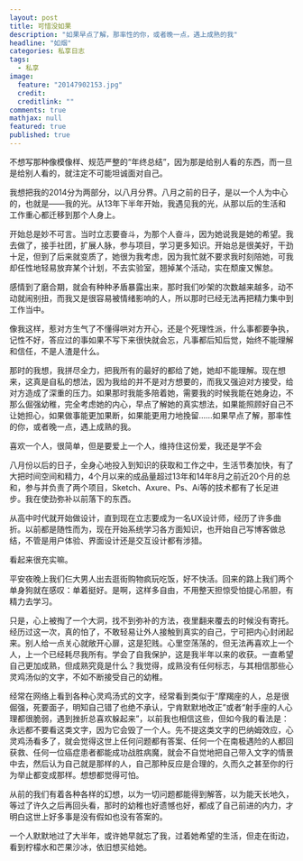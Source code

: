 ```yaml
---
layout: post
title: 可惜没如果
description: "如果早点了解，那率性的你，或者晚一点，遇上成熟的我"
headline: "如烟"
categories: 私享日志
tags: 
  - 私享
image: 
  feature: "20147902153.jpg"
  credit: 
  creditlink: ""
comments: true
mathjax: null
featured: true
published: true
---
```



不想写那种像模像样、规范严整的“年终总结”，因为那是给别人看的东西，而一旦是给别人看的，就注定不可能坦诚面对自己。

我想把我的2014分为两部分，以八月分界。八月之前的日子，是以一个人为中心的，也就是——我的光。从13年下半年开始，我遇见我的光，从那以后的生活和工作重心都迁移到那个人身上。

开始总是妙不可言。当时立志要奋斗，为那个人奋斗，因为她说我是她的希望。我去做了，接手社团，扩展人脉，参与项目，学习更多知识。开始总是很美好，干劲十足，但到了后来就变质了，她很为我考虑，因为我忙就不要求我时刻陪她，可我却任性地轻易放弃某个计划，不去实验室，翘掉某个活动，实在颓废又懈怠。

感情到了磨合期，就会有种种矛盾暴露出来，那时我们吵架的次数越来越多，动不动就闹别扭，而我又是很容易被情绪影响的人，所以那时已经无法再把精力集中到工作当中。

像我这样，惹对方生气了不懂得哄对方开心，还是个死理性派，什么事都要争执，记性不好，答应过的事如果不写下来很快就会忘，凡事都后知后觉，始终不能理解和信任，不是人渣是什么。

那时的我想，我拼尽全力，把我所有的最好的都给了她，她却不能理解。现在想来，这真是自私的想法，因为我给的并不是对方想要的，而我又强迫对方接受，给对方造成了深重的压力。如果那时我能多陪着她，需要我的时候我能在她身边，不那么倔强幼稚，完全考虑她的内心，早点了解她的真实想法，如果能照顾好自己不让她担心，如果做事能更加果断，如果能更用力地挽留……如果早点了解，那率性的你，或者晚一点，遇上成熟的我。

喜欢一个人，很简单，但是要爱上一个人，维持住这份爱，我还是学不会

八月份以后的日子，全身心地投入到知识的获取和工作之中，生活节奏加快，有了大把时间空间和精力，4个月以来的成品量超过13年和14年8月之前近20个月的总和，参与并负责了两个项目，Sketch、Axure、Ps、Ai等的技术都有了长足进步。我在使劲弥补以前落下的东西。

从高中时代就开始做设计，直到现在立志要成为一名UX设计师，经历了许多曲折。以前都是随性而为，现在开始系统学习各方面知识，也开始自己写博客做总结，不管是用户体验、界面设计还是交互设计都有涉猎。

看起来很充实嘛。

平安夜晚上我们仨大男人出去逛街购物疯玩吃饭，好不快活。回来的路上我们两个单身狗就在感叹：单着挺好。是啊，这样多自由，不用整天担惊受怕提心吊胆，有精力去学习。

只是，心上被掏了一个大洞，找不到弥补的方法，夜里翻来覆去的时候没有寄托。经历过这一次，真的怕了，不敢轻易让外人接触到真实的自己，宁可把内心封闭起来。别人给一点关心就敞开心扉，这是犯贱。心里空荡荡的，但无法再喜欢上一个人，上一个已经耗尽我所有。学会了自我保护，这是我半年以来的收获。一直希望自己更加成熟，但成熟究竟是什么？我觉得，成熟没有任何标志，与其相信那些心灵鸡汤似的文字，不如不断接受自己的幼稚。

经常在网络上看到各种心灵鸡汤式的文字，经常看到类似于“摩羯座的人，总是很倔强，死要面子，明知自己错了也绝不承认，宁肯默默地改正”或者“射手座的人心理都很脆弱，遇到挫折总喜欢躲起来”，以前我也相信这些，但如今我的看法是：永远都不要看这类文字，因为它会毁了一个人。先不提这类文字的巴纳姆效应，心灵鸡汤看多了，就会觉得这世上任何问题都有答案、任何一个在南极遇险的人都回获救、任何一位癌症患者都能成功战胜病魔，就会不自觉地把自己带入文字的情景中去，然后认为自己就是那样的人，自己那种反应是合理的，久而久之甚至你的行为举止都变成那样。想想都觉得可怕。

从前的我们有着各种各样的幻想，以为一切问题都能得到解答，以为能天长地久，等过了许久之后再回头看，那时的幼稚也好遗憾也好，都成了自己前进的内力，才明白这世上好多事是没有假如也没有答案的。


一个人默默地过了大半年，或许她早就忘了我，过着她希望的生活，但走在街边，看到柠檬水和芒果沙冰，依旧想买给她。
